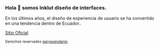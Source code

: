 ### Hola 👋 somos Inklut diseño de interfaces.
En los últimos años, el diseño de experiencia de usuario se ha convertido en una tendencia dentro de Ecuador..

[Sitio Oficial](https://inklut.com)

<sup>Derechos reservados <a href="https://avro.dev/" target="_blank">garyavendanio</a></sup>
